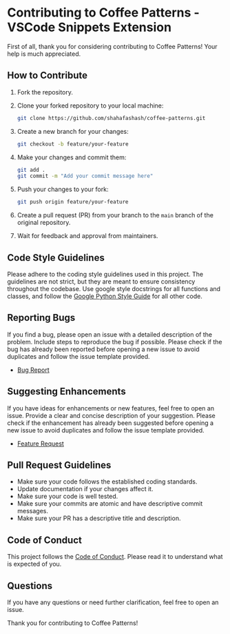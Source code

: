 # Contributing to Coffee Patterns - VSCode Snippets Extension

First of all, thank you for considering contributing to Coffee Patterns! Your help is much appreciated.

## How to Contribute

1. Fork the repository.

2. Clone your forked repository to your local machine:

    ```bash
    git clone https://github.com/shahafashash/coffee-patterns.git
    ```

3. Create a new branch for your changes:

    ```bash
    git checkout -b feature/your-feature
    ```

4. Make your changes and commit them:

    ```bash
    git add .
    git commit -m "Add your commit message here"
    ```

5. Push your changes to your fork:

    ```bash
    git push origin feature/your-feature
    ```

6. Create a pull request (PR) from your branch to the `main` branch of the original repository.

7. Wait for feedback and approval from maintainers.

## Code Style Guidelines

Please adhere to the coding style guidelines used in this project. The guidelines are not strict, but they are meant to ensure consistency throughout the codebase.
Use google style docstrings for all functions and classes, and follow the [Google Python Style Guide](https://google.github.io/styleguide/pyguide.html) for all other code.

## Reporting Bugs

If you find a bug, please open an issue with a detailed description of the problem. Include steps to reproduce the bug if possible.
Please check if the bug has already been reported before opening a new issue to avoid duplicates and follow the issue template provided.

- [Bug Report](.github/ISSUE_TEMPLATE/bug_report.md)

## Suggesting Enhancements

If you have ideas for enhancements or new features, feel free to open an issue. Provide a clear and concise description of your suggestion.
Please check if the enhancement has already been suggested before opening a new issue to avoid duplicates and follow the issue template provided.

- [Feature Request](.github/ISSUE_TEMPLATE/feature_request.md)

## Pull Request Guidelines

- Make sure your code follows the established coding standards.
- Update documentation if your changes affect it.
- Make sure your code is well tested.
- Make sure your commits are atomic and have descriptive commit messages.
- Make sure your PR has a descriptive title and description.

## Code of Conduct

This project follows the [Code of Conduct](CODE_OF_CONDUCT.md). Please read it to understand what is expected of you.

## Questions

If you have any questions or need further clarification, feel free to open an issue.

Thank you for contributing to Coffee Patterns!
